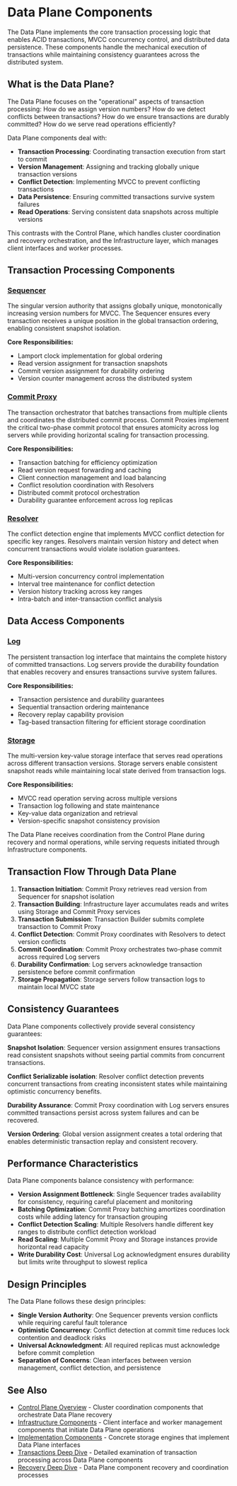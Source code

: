 # Data Plane Components

The Data Plane implements the core transaction processing logic that enables ACID transactions, MVCC concurrency control, and distributed data persistence. These components handle the mechanical execution of transactions while maintaining consistency guarantees across the distributed system.

## What is the Data Plane?

The Data Plane focuses on the "operational" aspects of transaction processing: How do we assign version numbers? How do we detect conflicts between transactions? How do we ensure transactions are durably committed? How do we serve read operations efficiently?

Data Plane components deal with:

- **Transaction Processing**: Coordinating transaction execution from start to commit
- **Version Management**: Assigning and tracking globally unique transaction versions  
- **Conflict Detection**: Implementing MVCC to prevent conflicting transactions
- **Data Persistence**: Ensuring committed transactions survive system failures
- **Read Operations**: Serving consistent data snapshots across multiple versions

This contrasts with the Control Plane, which handles cluster coordination and recovery orchestration, and the Infrastructure layer, which manages client interfaces and worker processes.

## Transaction Processing Components

### [Sequencer](../deep-dives/architecture/data-plane/sequencer.md)

The singular version authority that assigns globally unique, monotonically increasing version numbers for MVCC. The Sequencer ensures every transaction receives a unique position in the global transaction ordering, enabling consistent snapshot isolation.

**Core Responsibilities:**

- Lamport clock implementation for global ordering
- Read version assignment for transaction snapshots
- Commit version assignment for durability ordering
- Version counter management across the distributed system

### [Commit Proxy](../deep-dives/architecture/data-plane/commit-proxy.md)

The transaction orchestrator that batches transactions from multiple clients and coordinates the distributed commit process. Commit Proxies implement the critical two-phase commit protocol that ensures atomicity across log servers while providing horizontal scaling for transaction processing.

**Core Responsibilities:**

- Transaction batching for efficiency optimization
- Read version request forwarding and caching
- Client connection management and load balancing
- Conflict resolution coordination with Resolvers
- Distributed commit protocol orchestration
- Durability guarantee enforcement across log replicas

### [Resolver](../deep-dives/architecture/data-plane/resolver.md)

The conflict detection engine that implements MVCC conflict detection for specific key ranges. Resolvers maintain version history and detect when concurrent transactions would violate isolation guarantees.

**Core Responsibilities:**

- Multi-version concurrency control implementation
- Interval tree maintenance for conflict detection
- Version history tracking across key ranges
- Intra-batch and inter-transaction conflict analysis

## Data Access Components

### [Log](../deep-dives/architecture/data-plane/log.md)

The persistent transaction log interface that maintains the complete history of committed transactions. Log servers provide the durability foundation that enables recovery and ensures transactions survive system failures.

**Core Responsibilities:**

- Transaction persistence and durability guarantees
- Sequential transaction ordering maintenance
- Recovery replay capability provision
- Tag-based transaction filtering for efficient storage coordination

### [Storage](../deep-dives/architecture/data-plane/storage.md)

The multi-version key-value storage interface that serves read operations across different transaction versions. Storage servers enable consistent snapshot reads while maintaining local state derived from transaction logs.

**Core Responsibilities:**

- MVCC read operation serving across multiple versions
- Transaction log following and state maintenance
- Key-value data organization and retrieval
- Version-specific snapshot consistency provision

The Data Plane receives coordination from the Control Plane during recovery and normal operations, while serving requests initiated through Infrastructure components.

## Transaction Flow Through Data Plane

1. **Transaction Initiation**: Commit Proxy retrieves read version from Sequencer for snapshot isolation
2. **Transaction Building**: Infrastructure layer accumulates reads and writes using Storage and Commit Proxy services
3. **Transaction Submission**: Transaction Builder submits complete transaction to Commit Proxy
4. **Conflict Detection**: Commit Proxy coordinates with Resolvers to detect version conflicts
5. **Commit Coordination**: Commit Proxy orchestrates two-phase commit across required Log servers
6. **Durability Confirmation**: Log servers acknowledge transaction persistence before commit confirmation
7. **Storage Propagation**: Storage servers follow transaction logs to maintain local MVCC state

## Consistency Guarantees

Data Plane components collectively provide several consistency guarantees:

**Snapshot Isolation**: Sequencer version assignment ensures transactions read consistent snapshots without seeing partial commits from concurrent transactions.

**Conflict Serializable isolation**: Resolver conflict detection prevents concurrent transactions from creating inconsistent states while maintaining optimistic concurrency benefits.

**Durability Assurance**: Commit Proxy coordination with Log servers ensures committed transactions persist across system failures and can be recovered.

**Version Ordering**: Global version assignment creates a total ordering that enables deterministic transaction replay and consistent recovery.

## Performance Characteristics

Data Plane components balance consistency with performance:

- **Version Assignment Bottleneck**: Single Sequencer trades availability for consistency, requiring careful placement and monitoring
- **Batching Optimization**: Commit Proxy batching amortizes coordination costs while adding latency for transaction grouping
- **Conflict Detection Scaling**: Multiple Resolvers handle different key ranges to distribute conflict detection workload
- **Read Scaling**: Multiple Commit Proxy and Storage instances provide horizontal read capacity
- **Write Durability Cost**: Universal Log acknowledgment ensures durability but limits write throughput to slowest replica

## Design Principles

The Data Plane follows these design principles:

- **Single Version Authority**: One Sequencer prevents version conflicts while requiring careful fault tolerance
- **Optimistic Concurrency**: Conflict detection at commit time reduces lock contention and deadlock risks  
- **Universal Acknowledgment**: All required replicas must acknowledge before commit completion
- **Separation of Concerns**: Clean interfaces between version management, conflict detection, and persistence

## See Also

- [Control Plane Overview](control-plane.md) - Cluster coordination components that orchestrate Data Plane recovery
- [Infrastructure Components](../deep-dives/architecture/infrastructure/README.md) - Client interface and worker management components that initiate Data Plane operations
- [Implementation Components](../deep-dives/architecture/implementations/README.md) - Concrete storage engines that implement Data Plane interfaces
- [Transactions Deep Dive](../deep-dives/transactions.md) - Detailed examination of transaction processing across Data Plane components
- [Recovery Deep Dive](../deep-dives/recovery.md) - Data Plane component recovery and coordination processes
